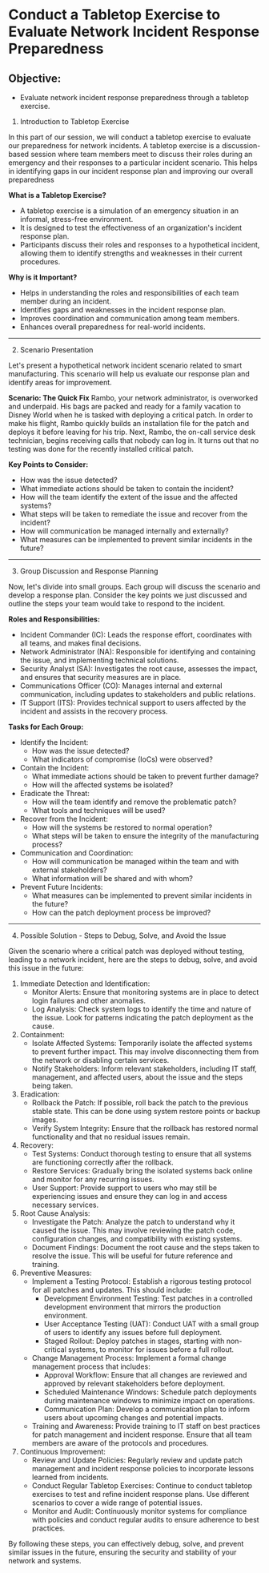 # Conduct a Tabletop Exercise to Evaluate Network Incident Response Preparedness

## Objective:
- Evaluate network incident response preparedness through a tabletop exercise.

1. Introduction to Tabletop Exercise

In this part of our session, we will conduct a tabletop exercise to evaluate our preparedness for network incidents. A tabletop exercise is a discussion-based session where team members meet to discuss their roles during an emergency and their responses to a particular incident scenario. This helps in identifying gaps in our incident response plan and improving our overall preparedness

**What is a Tabletop Exercise?**

* A tabletop exercise is a simulation of an emergency situation in an informal, stress-free environment.
* It is designed to test the effectiveness of an organization's incident response plan.
* Participants discuss their roles and responses to a hypothetical incident, allowing them to identify strengths and weaknesses in their current procedures.

**Why is it Important?**
* Helps in understanding the roles and responsibilities of each team member during an incident.
* Identifies gaps and weaknesses in the incident response plan.
* Improves coordination and communication among team members.
* Enhances overall preparedness for real-world incidents.

--------------------------------------------------------------------

2. Scenario Presentation

Let's present a hypothetical network incident scenario related to smart manufacturing. This scenario will help us evaluate our response plan and identify areas for improvement.


**Scenario: The Quick Fix**
Rambo, your network administrator, is overworked and underpaid. His bags are packed and ready for a family vacation to Disney World when he is tasked with deploying a critical patch. In order to make his flight, Rambo quickly builds an installation file for the patch and deploys it before leaving for his trip. Next, Rambo, the on-call service desk technician, begins receiving calls that nobody can log in. It turns out that no testing was done for the recently installed critical patch.

**Key Points to Consider:**

* How was the issue detected?
* What immediate actions should be taken to contain the incident?
* How will the team identify the extent of the issue and the affected systems?
* What steps will be taken to remediate the issue and recover from the incident?
* How will communication be managed internally and externally?
* What measures can be implemented to prevent similar incidents in the future?

--------------------------------------------------------------------

3. Group Discussion and Response Planning

Now, let's divide into small groups. Each group will discuss the scenario and develop a response plan. Consider the key points we just discussed and outline the steps your team would take to respond to the incident.

**Roles and Responsibilities:**

- Incident Commander (IC): Leads the response effort, coordinates with all teams, and makes final decisions.
- Network Administrator (NA): Responsible for identifying and containing the issue, and implementing technical solutions.
- Security Analyst (SA): Investigates the root cause, assesses the impact, and ensures that security measures are in place.
- Communications Officer (CO): Manages internal and external communication, including updates to stakeholders and public relations.
- IT Support (ITS): Provides technical support to users affected by the incident and assists in the recovery process.

**Tasks for Each Group:**

- Identify the Incident:
    - How was the issue detected?
    - What indicators of compromise (IoCs) were observed?
- Contain the Incident:
    - What immediate actions should be taken to prevent further damage?
    - How will the affected systems be isolated?
- Eradicate the Threat:
    - How will the team identify and remove the problematic patch?
    - What tools and techniques will be used?
- Recover from the Incident:
    - How will the systems be restored to normal operation?
    - What steps will be taken to ensure the integrity of the manufacturing process?
- Communication and Coordination:
    - How will communication be managed within the team and with external stakeholders?
    - What information will be shared and with whom?
- Prevent Future Incidents:
    - What measures can be implemented to prevent similar incidents in the future?
    - How can the patch deployment process be improved?

--------------------------------------------------------------------

4. Possible Solution -  Steps to Debug, Solve, and Avoid the Issue

Given the scenario where a critical patch was deployed without testing, leading to a network incident, here are the steps to debug, solve, and avoid this issue in the future:


1. Immediate Detection and Identification:
    - Monitor Alerts: Ensure that monitoring systems are in place to detect login failures and other anomalies.
    - Log Analysis: Check system logs to identify the time and nature of the issue. Look for patterns indicating the patch deployment as the cause.
2. Containment:
    - Isolate Affected Systems: Temporarily isolate the affected systems to prevent further impact. This may involve disconnecting them from the network or disabling certain services.
    - Notify Stakeholders: Inform relevant stakeholders, including IT staff, management, and affected users, about the issue and the steps being taken.
3. Eradication:
    - Rollback the Patch: If possible, roll back the patch to the previous stable state. This can be done using system restore points or backup images.
    - Verify System Integrity: Ensure that the rollback has restored normal functionality and that no residual issues remain.
4. Recovery:
    - Test Systems: Conduct thorough testing to ensure that all systems are functioning correctly after the rollback.
    - Restore Services: Gradually bring the isolated systems back online and monitor for any recurring issues.
    - User Support: Provide support to users who may still be experiencing issues and ensure they can log in and access necessary services.
5. Root Cause Analysis:
    - Investigate the Patch: Analyze the patch to understand why it caused the issue. This may involve reviewing the patch code, configuration changes, and compatibility with existing systems.
    - Document Findings: Document the root cause and the steps taken to resolve the issue. This will be useful for future reference and training.
6. Preventive Measures:
    - Implement a Testing Protocol: Establish a rigorous testing protocol for all patches and updates. This should include:
        - Development Environment Testing: Test patches in a controlled development environment that mirrors the production environment.
        - User Acceptance Testing (UAT): Conduct UAT with a small group of users to identify any issues before full deployment.
        - Staged Rollout: Deploy patches in stages, starting with non-critical systems, to monitor for issues before a full rollout.
    - Change Management Process: Implement a formal change management process that includes:
        - Approval Workflow: Ensure that all changes are reviewed and approved by relevant stakeholders before deployment.
        - Scheduled Maintenance Windows: Schedule patch deployments during maintenance windows to minimize impact on operations.
        - Communication Plan: Develop a communication plan to inform users about upcoming changes and potential impacts.
    - Training and Awareness: Provide training to IT staff on best practices for patch management and incident response. Ensure that all team members are aware of the protocols and procedures.
7. Continuous Improvement:
    - Review and Update Policies: Regularly review and update patch management and incident response policies to incorporate lessons learned from incidents.
    - Conduct Regular Tabletop Exercises: Continue to conduct tabletop exercises to test and refine incident response plans. Use different scenarios to cover a wide range of potential issues.
    - Monitor and Audit: Continuously monitor systems for compliance with policies and conduct regular audits to ensure adherence to best practices.

By following these steps, you can effectively debug, solve, and prevent similar issues in the future, ensuring the security and stability of your network and systems.


